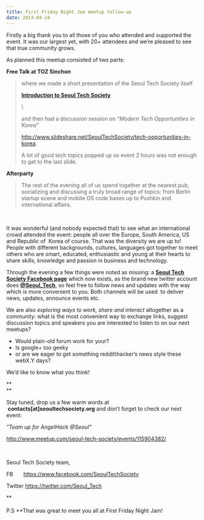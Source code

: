 ```yaml
---
title: First Friday Night Jam meetup follow-up
date: 2013-04-24
---
```

Firstly a big thank you to all those of you who attended and supported
the event. It was our largest yet, with 20+ attendees and we’re pleased
to see that true community grows.

As planned this meetup consisted of two parts:

**Free Talk at TOZ Sinchon**

> where we made a short presentation of the Seoul Tech Society itself
>
> **[Introduction to Seoul Tech
> Society](http://www.slideshare.net/SeoulTechSociety/seoul-tech-society "Introduction to Seoul Tech Society")**
>
> \
>
> and then had a discussion session on *“Modern Tech Opportunities in
> Korea”*
>
> [](http://www.slideshare.net/SeoulTechSociety/tech-opportunities-in-korea)<http://www.slideshare.net/SeoulTechSociety/tech-opportunities-in-korea>.
>
> A lot of good tech topics popped up so event 2 hours was not enough to
> get to the last slide.

**Afterparty**

> The rest of the evening all of us spend together at the nearest pub,
> socializing and discussing a truly broad range of topics: from Berlin
> startup scene and mobile OS code bases up to Pushkin and international
> affairs.

 

It was wonderful (and nobody expected that) to see what an international
crowd attended the event: people all over the Europe, South America, US
and Republic of  Korea of course. That was the diversity we are up to!
People with different backgrounds, cultures, languages got together to
meet others who are smart, educated, enthusiastic and young at their
hearts to share skills, knowledge and passion in business and
technology.

Through the evening a few things were noted as missing: a **[Seoul Tech
Society Facebook page](https://www.facebook.com/SeoulTechSociety)**
which now exists, as the brand new twitter account
does **[@Seoul\_Tech](https://twitter.com/Seoul_Tech)**, so feel free to
follow news and updates with the way which is more convenient to you.
Both channels will be used  to deliver news, updates, announce events
etc.

We are also *exploring ways to work, share and interact* altogether as a
community: what is the most convenient way to exchange links, suggest
discussion topics and speakers you are interested to listen to on our
next meetups?

-   Would plain-old forum work for your?
-   Is google+ too geeky
-   or are we eager to get something reddit\\hacker’s news style these
    webX.Y days?

We’d like to know what you think!

**\
**

Stay tuned, drop us a few warm words at
 **contacts[at]seoultechsociety.org** and don’t forget to check our next
event:

*"Team up for AngelHack @Seoul"*

<http://www.meetup.com/seoul-tech-society/events/115904382/>

 

Seoul Tech Society team,

FB       <https://www.facebook.com/SeoulTechSociety>

Twitter <https://twitter.com/Seoul_Tech>

**\
\
P.S **That was great to meet you all at First Friday Night Jam!


